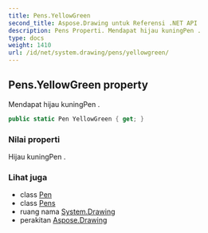 ```yaml
---
title: Pens.YellowGreen
second_title: Aspose.Drawing untuk Referensi .NET API
description: Pens Properti. Mendapat hijau kuningPen .
type: docs
weight: 1410
url: /id/net/system.drawing/pens/yellowgreen/
---
```

## Pens.YellowGreen property

Mendapat hijau kuningPen .

```csharp
public static Pen YellowGreen { get; }
```

### Nilai properti

Hijau kuningPen .

### Lihat juga

* class [Pen](../../pen/)
* class [Pens](../)
* ruang nama [System.Drawing](../../pens/)
* perakitan [Aspose.Drawing](../../../)


